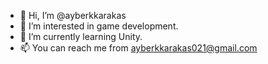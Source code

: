 - 👋 Hi, I’m @ayberkkarakas
- 👀 I’m interested in game development.
- 🌱 I’m currently learning Unity.
- 📫 You can reach me from ayberkkarakas021@gmail.com
